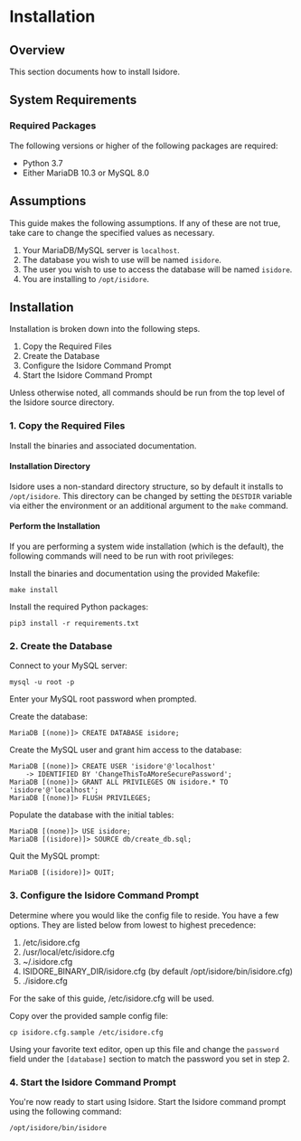 Installation
============

Overview
--------

This section documents how to install Isidore.

System Requirements
-------------------

### Required Packages

The following versions or higher of the following packages are required:

* Python 3.7
* Either MariaDB 10.3 or MySQL 8.0

Assumptions
-----------

This guide makes the following assumptions. If any of these are not true, take
care to change the specified values as necessary.

1. Your MariaDB/MySQL server is `localhost`.
2. The database you wish to use will be named `isidore`.
3. The user you wish to use to access the database will be named `isidore`.
4. You are installing to `/opt/isidore`.

Installation
------------

Installation is broken down into the following steps.

1. Copy the Required Files
2. Create the Database
3. Configure the Isidore Command Prompt
4. Start the Isidore Command Prompt

Unless otherwise noted, all commands should be run from the top level of the
Isidore source directory.

### 1. Copy the Required Files

Install the binaries and associated documentation. 

#### Installation Directory

Isidore uses a non-standard directory structure, so by default it installs to
`/opt/isidore`. This directory can be changed by setting the `DESTDIR` variable
via either the environment or an additional argument to the `make` command.

#### Perform the Installation

If you are performing a system wide installation (which is the default), the
following commands will need to be run with root privileges:

Install the binaries and documentation using the provided Makefile:

    make install

Install the required Python packages:

    pip3 install -r requirements.txt

### 2. Create the Database

Connect to your MySQL server:

    mysql -u root -p

Enter your MySQL root password when prompted.

Create the database:

    MariaDB [(none)]> CREATE DATABASE isidore;

Create the MySQL user and grant him access to the database:

    MariaDB [(none)]> CREATE USER 'isidore'@'localhost'
        -> IDENTIFIED BY 'ChangeThisToAMoreSecurePassword';
    MariaDB [(none)]> GRANT ALL PRIVILEGES ON isidore.* TO 'isidore'@'localhost';
    MariaDB [(none)]> FLUSH PRIVILEGES;

Populate the database with the initial tables:

    MariaDB [(none)]> USE isidore;
    MariaDB [(isidore)]> SOURCE db/create_db.sql;

Quit the MySQL prompt:

    MariaDB [(isidore)]> QUIT;

### 3. Configure the Isidore Command Prompt

Determine where you would like the config file to reside. You have a few
options. They are listed below from lowest to highest precedence:

1. /etc/isidore.cfg
2. /usr/local/etc/isidore.cfg
3. ~/.isidore.cfg
4. ISIDORE_BINARY_DIR/isidore.cfg (by default /opt/isidore/bin/isidore.cfg)
5. ./isidore.cfg

For the sake of this guide, /etc/isidore.cfg will be used.

Copy over the provided sample config file:

    cp isidore.cfg.sample /etc/isidore.cfg

Using your favorite text editor, open up this file and change the `password`
field under the `[database]` section to match the password you set in step 2.

### 4. Start the Isidore Command Prompt

You're now ready to start using Isidore. Start the Isidore command prompt using
the following command:

    /opt/isidore/bin/isidore

